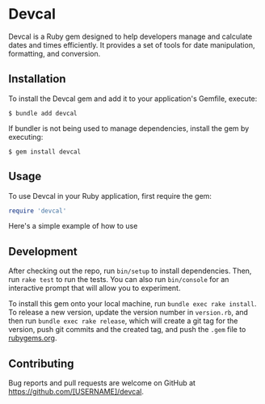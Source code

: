# Devcal

Devcal is a Ruby gem designed to help developers manage and calculate dates and times efficiently. It provides a set of tools for date manipulation, formatting, and conversion.

## Installation

To install the Devcal gem and add it to your application's Gemfile, execute:

    $ bundle add devcal

If bundler is not being used to manage dependencies, install the gem by executing:

    $ gem install devcal

## Usage

To use Devcal in your Ruby application, first require the gem:

```ruby
require 'devcal'
```

Here's a simple example of how to use

## Development

After checking out the repo, run `bin/setup` to install dependencies. Then, run `rake test` to run the tests. You can also run `bin/console` for an interactive prompt that will allow you to experiment.

To install this gem onto your local machine, run `bundle exec rake install`. To release a new version, update the version number in `version.rb`, and then run `bundle exec rake release`, which will create a git tag for the version, push git commits and the created tag, and push the `.gem` file to [rubygems.org](https://rubygems.org).

## Contributing

Bug reports and pull requests are welcome on GitHub at https://github.com/[USERNAME]/devcal.
